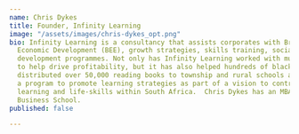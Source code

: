 ```yaml
---
name: Chris Dykes
title: Founder, Infinity Learning
image: "/assets/images/chris-dykes_opt.png"
bio: Infinity Learning is a consultancy that assists corporates with Broad-Based Black
  Economic Development (BEE), growth strategies, skills training, social, and entrepreneurial
  development programmes. Not only has Infinity Learning worked with multiple corporates
  to help drive profitability, but it has also helped hundreds of black entrepreneurs,
  distributed over 50,000 reading books to township and rural schools and is driving
  a program to promote learning strategies as part of a vision to contribute to quality
  learning and life-skills within South Africa.  Chris Dykes has an MBA from the Wits
  Business School.
published: false

---
```

